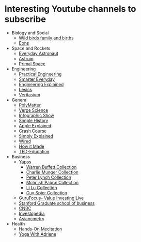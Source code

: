 # Interesting Youtube channels to subscribe

* Biology and Social
    * [Wild birds family and births](https://www.youtube.com/c/RobertEFuller)
    * [Eons](https://www.youtube.com/c/eons)
* Space and Rockets
    * [Everyday Astronaut](https://www.youtube.com/c/EverydayAstronaut)
    * [Astrum](https://www.youtube.com/c/astrumspace)
    * [Primal Space](https://www.youtube.com/channel/UClZbmi9JzfnB2CEb0fG8iew/videos)
* Engineering
    * [Practical Engineering](https://www.youtube.com/c/PracticalEngineeringChannel)
    * [Smarter Everyday](https://www.youtube.com/c/smartereveryday)
    * [Engineering Explained](https://www.youtube.com/user/EngineeringExplained)
    * [Lesics](https://www.youtube.com/c/Lesics/videos)
    * [Veritasium](https://www.youtube.com/c/veritasium)
* General
    * [PolyMatter](https://www.youtube.com/c/PolyMatter/videos)
    * [Verge Science](https://www.youtube.com/c/VergeScience)
    * [Infographic Show](https://www.youtube.com/c/TheInfographicsShowOFFICIAL)
    * [Simple History](https://www.youtube.com/c/Simplehistory)
    * [Apple Explained](https://www.youtube.com/c/AppleExplained/videos)
    * [Crash Course](https://www.youtube.com/c/crashcourse)
    * [Simply Explained](https://www.youtube.com/c/Savjee)
    * [Wired](https://www.youtube.com/c/WIRED)
    * [How it Made](https://www.youtube.com/sciencechannelclips/videos)
    * [TED-Education](https://www.youtube.com/teded)
* Business
    * [Yapss](https://www.youtube.com/c/YAPSS)
        * [Warren Buffett Collection](https://www.youtube.com/watch?v=bZOyfj06NdY&list=PLyeG_Tr8eXZlCA0he0czgc7WAA9e0_aoe)
        * [Charlie Munger Collection](https://www.youtube.com/watch?v=wO5SC9iPnBo&list=PLyeG_Tr8eXZmN2pp1LVVd3EawBfNwprC3)
        * [Peter Lynch Collection](https://www.youtube.com/watch?v=IlZxnKE3QV0&list=PLyeG_Tr8eXZlX_hUJAa508sDJqNl8QPf7)
        * [Mohnish Pabrai Collection](https://www.youtube.com/watch?v=uSyODxyfim4&list=PLyeG_Tr8eXZkeSBQjEtk3QBUSwy3NnJiL)
        * [Li Lu Collection](https://www.youtube.com/watch?v=qstRc5zbAmU&list=PLyeG_Tr8eXZljU69a_O0St_EAT-xd2uLT)
        * [Guy Spier Collection](https://www.youtube.com/watch?v=-pdc3iHwnik&list=PLyeG_Tr8eXZmO4OmC2ev0p1EY7gkvW51U)
    * [GuruFocus- Value Investing Live](https://youtube.com/playlist?list=PLrXaYsh16kUDY4SHZKuXhTFb9mTwFDhHM)
    * [Stanford Graduate school of business](https://www.youtube.com/c/stanfordgsb/videos?view=0&sort=p&shelf_id=0)
    * [CNBC](https://www.youtube.com/c/CNBC)
    * [Investopedia](https://www.youtube.com/c/investopedia/videos)
    * [Asianometry](https://www.youtube.com/@Asianometry)
* Health
    * [Hands-On Meditation](https://www.youtube.com/c/HandsOnMeditation)
    * [Yoga With Adriene ](https://www.youtube.com/user/yogawithadriene)
    